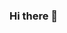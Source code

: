 ### Hi there 👋

<!--
**Kumar-ranjan12345/Kumar-ranjan12345** is a ✨ _special_ ✨ repository because its `README.md` (this file) appears on your GitHub profile.

Here are some ideas to get you started:

- 🔭 I’m currently working on ... Machine Learning/Deep Learning projects .
- 🌱 I’m currently learning DevOps , cloud services , machine learning on Azure/AWS .
- 🤔 I’m looking for help with ...
- 💬 Discuss with me about ... Machine Learning , Deep Learning
- 📫 How to reach me: ... 
- 😄 Pronouns: ... He/Him/His
- ⚡ Fun fact: ... I like cooking .
-->
